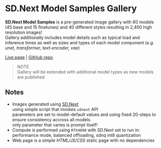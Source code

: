 # SD.Next Model Samples Gallery  

**SD.Next Model Samples** is a pre-generated image gallery with 60 models (45 base and 15 finetunes) and 40 different styles resulting in 2,400 high resolution images!  
Gallery additionally includes model details such as typical load and inference times as well as sizes and types of each model component (*e.g. unet, transformer, text-encoder, vae*)  

[Live page](https://vladmandic.github.io/sd-samples/compare.html) | [GitHub repo](https://github.com/vladmandic/sd-samples)

> NOTE  
> Gallery will be extended with additional model types as new models are published  

## Notes  

- Images generated using [SD.Next](https://github.com/vladmandic/sdnext)  
  using simple script that invokes `sdnext` API  
  parameters are set to model-default values and using fixed 20-steps to ensure consistency accross all models  
  only parameter that varies is prompt itself!  
- Compute is performed using `RTX4090` with SD.Next set to run in:  
  performance mode, balanced offloading, sdnq int8 quantization  
- Web page is a simple *HTML/JS/CSS* static page with no dependencies  
